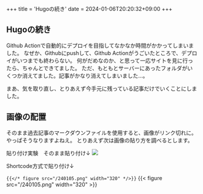 +++
title = 'Hugoの続き'
date = 2024-01-06T20:20:32+09:00
+++
## Hugoの続き
Github Actionで自動的にデプロイを目指してなかなか時間がかかってしまいました。
なぜか、Githubにpushして、Github Actionがうごいたところで、デプロイがいつまでも終わらない。
何がだめなのか、と思って一応サイトを見に行ったら、ちゃんとできてました。
ただ、もともとサーバーにあったフォルダがいくつか消えてました。記事がかなり消えてしまいました…。

まあ、気を取り直し、とりあえず今手元に残っている記事だけでいくことにしました。

## 画像の配置
そのまま過去記事のマークダウンファイルを使用すると、画像がリンク切れに。やっぱそうなりますよねえ。
とりあえず次は画像の貼り方を調べるとします。

貼り付け実験　そのまま貼り付け↓
![](/240105.png)

Shortcode方式で貼り付け↓

`{{</* figure src="/240105.png" width="320" */>}}`
{{< figure src="/240105.png" width="320" >}}

